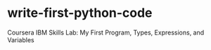 # write-first-python-code
Coursera IBM Skills Lab: My First Program, Types, Expressions, and Variables
